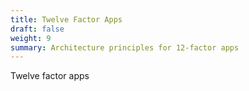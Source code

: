 ```yaml
---
title: Twelve Factor Apps
draft: false
weight: 9
summary: Architecture principles for 12-factor apps
---
```


Twelve factor apps 